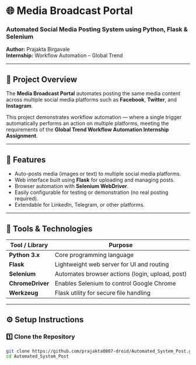 # 🌐 Media Broadcast Portal
### Automated Social Media Posting System using Python, Flask & Selenium  
**Author:** Prajakta Birgavale  
**Internship:** Workflow Automation – Global Trend  

---

## 📘 Project Overview

The **Media Broadcast Portal** automates posting the same media content across multiple social media platforms such as **Facebook**, **Twitter**, and **Instagram**.

This project demonstrates workflow automation — where a single trigger automatically performs an action on multiple platforms, meeting the requirements of the **Global Trend Workflow Automation Internship Assignment**.

---

## 🚀 Features

- Auto-posts media (images or text) to multiple social media platforms.
- Web interface built using **Flask** for uploading and managing posts.
- Browser automation with **Selenium WebDriver**.
- Easily configurable for testing or demonstration (no real posting required).
- Extendable for LinkedIn, Telegram, or other platforms.

---

## 🧠 Tools & Technologies

| Tool / Library | Purpose |
|----------------|----------|
| **Python 3.x** | Core programming language |
| **Flask** | Lightweight web server for UI and routing |
| **Selenium** | Automates browser actions (login, upload, post) |
| **ChromeDriver** | Enables Selenium to control Google Chrome |
| **Werkzeug** | Flask utility for secure file handling |

---

## ⚙️ Setup Instructions

### 1️⃣ Clone the Repository
```bash
git clone https://github.com/prajakta0807-droid/Automated_System_Post.git
cd Automated_System_Post

